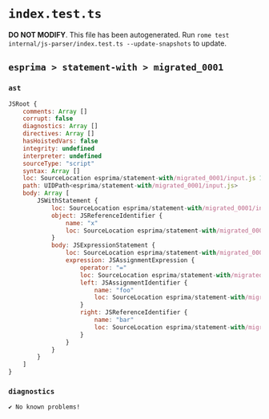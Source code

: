 # `index.test.ts`

**DO NOT MODIFY**. This file has been autogenerated. Run `rome test internal/js-parser/index.test.ts --update-snapshots` to update.

## `esprima > statement-with > migrated_0001`

### `ast`

```javascript
JSRoot {
	comments: Array []
	corrupt: false
	diagnostics: Array []
	directives: Array []
	hasHoistedVars: false
	integrity: undefined
	interpreter: undefined
	sourceType: "script"
	syntax: Array []
	loc: SourceLocation esprima/statement-with/migrated_0001/input.js 1:0-2:0
	path: UIDPath<esprima/statement-with/migrated_0001/input.js>
	body: Array [
		JSWithStatement {
			loc: SourceLocation esprima/statement-with/migrated_0001/input.js 1:0-1:19
			object: JSReferenceIdentifier {
				name: "x"
				loc: SourceLocation esprima/statement-with/migrated_0001/input.js 1:6-1:7 (x)
			}
			body: JSExpressionStatement {
				loc: SourceLocation esprima/statement-with/migrated_0001/input.js 1:9-1:19
				expression: JSAssignmentExpression {
					operator: "="
					loc: SourceLocation esprima/statement-with/migrated_0001/input.js 1:9-1:18
					left: JSAssignmentIdentifier {
						name: "foo"
						loc: SourceLocation esprima/statement-with/migrated_0001/input.js 1:9-1:12 (foo)
					}
					right: JSReferenceIdentifier {
						name: "bar"
						loc: SourceLocation esprima/statement-with/migrated_0001/input.js 1:15-1:18 (bar)
					}
				}
			}
		}
	]
}
```

### `diagnostics`

```
✔ No known problems!

```
